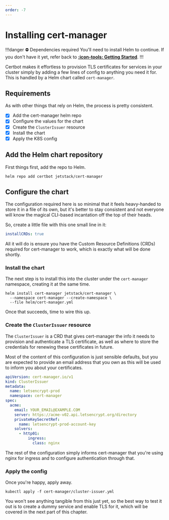 ```yaml
---
order: -7
---
```


# Installing cert-manager

!!!danger :no_entry: Dependencies required
You'll need to install Helm to continue. If you don't have it yet, refer back to [**:icon-tools: Getting Started**](/getting-started/#helm).
!!!

Certbot makes it effortless to provision TLS certificates for services in your cluster simply by adding a few lines of config to anything you need it for. This is handled by a Helm chart called `cert-manager`.

## Requirements

As with other things that rely on Helm, the process is pretty consistent.

- [x] Add the cert-manager helm repo
- [x] Configure the values for the chart
- [x] Create the `ClusterIssuer` resource
- [x] Install the chart
- [x] Apply the K8S config

## Add the Helm chart repository

First things first, add the repo to Helm.

```shell
helm repo add certbot jetstack/cert-manager
```

## Configure the chart

The configuration required here is so minimal that it feels heavy-handed to store it in a file of its own, but it's better to stay consistent and not everyone will know the magical CLI-based incantation off the top of their heads.

So, create a little file with this one small line in it:

```yaml helm/cert-manager.yml
installCRDs: true
```

All it will do is ensure you have the Custom Resource Definitions (CRDs) required for cert-manager to work, which is exactly what will be done shortly.

### Install the chart

The next step is to install this into the cluster under the `cert-manager` namespace, creating it at the same time.

```shell
helm install cert-manager jetstack/cert-manager \
  --namespace cert-manager --create-namespace \
  --file helm/cert-manager.yml
```

Once that succeeds, time to wire this up.

### Create the `ClusterIssuer` resource

The `ClusterIssuer` is a CRD that gives cert-manager the info it needs to provision and authenticate a TLS certificate, as well as where to store the credentials for renewing these certificates in future.

Most of the content of this configuration is just sensible defaults, but you are expected to provide an email address that you own as this will be used to inform you about your certificates.

```yaml #8 cert-manager/cluster-issuer.yml
apiVersion: cert-manager.io/v1
kind: ClusterIssuer
metadata:
  name: letsencrypt-prod
  namespace: cert-manager
spec:
  acme:
    email: YOUR_EMAIL@EXAMPLE.COM
    server: https://acme-v02.api.letsencrypt.org/directory
    privateKeySecretRef:
      name: letsencrypt-prod-account-key
    solvers:
      - http01:
          ingress:
            class: nginx
```

The rest of the configuration simply informs cert-manager that you're using nginx for ingress and to configure authentication through that.

### Apply the config

Once you're happy, apply away.

```shell
kubectl apply -f cert-manager/cluster-issuer.yml
```

You won't see anything tangible from this just yet, so the best way to test it out is to create a dummy service and enable TLS for it, which will be covered in the next part of this chapter.
